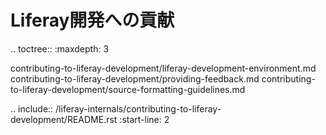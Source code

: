 Liferay開発への貢献
===================================

.. toctree:: :maxdepth: 3

   contributing-to-liferay-development/liferay-development-environment.md contributing-to-liferay-development/providing-feedback.md contributing-to-liferay-development/source-formatting-guidelines.md

.. include:: /liferay-internals/contributing-to-liferay-development/README.rst :start-line: 2
